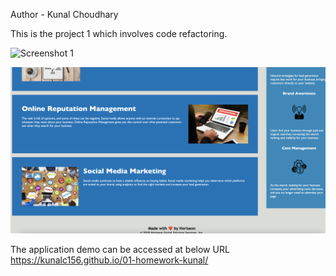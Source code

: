 
Author - Kunal Choudhary

This is the project 1 which involves code refactoring.

![Screenshot 1](/assets/images/2.png?raw=true "Screenshot 1")

![Screenshot 2](/assets/images/1.png?raw=true "Screenshot 2")

The application demo can be accessed at below URL
https://kunalc156.github.io/01-homework-kunal/
